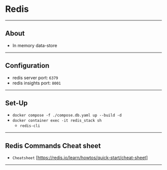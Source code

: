 # Redis

---

## About

- In memory data-store

---

## Configuration

- redis server port: `6379`
- redis insights port: `8001`

---

## Set-Up

- `docker compose -f ./compose.db.yaml up --build -d`
- `docker container exec -it redis_stack sh`
  - `redis-cli`

---

## Redis Commands Cheat sheet

- `Cheatsheet` [https://redis.io/learn/howtos/quick-start/cheat-sheet]

---
